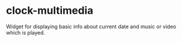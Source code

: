 # clock-multimedia
Widget for displaying basic info about current date and music or video which is played.
